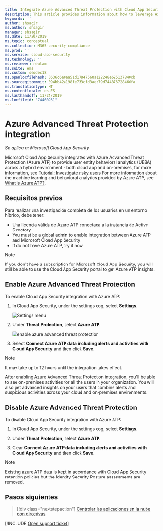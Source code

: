 ```yaml
---
title: Integrate Azure Advanced Threat Protection with Cloud App Security
description: This article provides information about how to leverage Azure Advanced Threat Protection insights in Cloud App Security for hybrid risk detection.
keywords: ''
author: shsagir
ms.author: shsagir
manager: shsagir
ms.date: 11/20/2019
ms.topic: conceptual
ms.collection: M365-security-compliance
ms.prod: ''
ms.service: cloud-app-security
ms.technology: ''
ms.reviewer: reutam
ms.suite: ems
ms.custom: seodec18
ms.openlocfilehash: 5636c6a0aa51d17847560a122248e625137840cb
ms.sourcegitcommit: 094bb42a198fe733cfd3aec79d74487672846dfa
ms.translationtype: MT
ms.contentlocale: es-ES
ms.lasthandoff: 11/24/2019
ms.locfileid: "74460931"
---
```

# <a name="azure-advanced-threat-protection-integration"></a>Azure Advanced Threat Protection integration

*Se aplica a: Microsoft Cloud App Security*

Microsoft Cloud App Security integrates with Azure Advanced Threat Protection (Azure ATP) to provide user entity behavioral analytics (UEBA) across a hybrid environment - both cloud app and on-premises, for more information, see [Tutorial: Investigate risky users](tutorial-ueba.md) For more information about the machine learning and behavioral analytics provided by Azure ATP, see [What is Azure ATP?](https://docs.microsoft.com/azure-advanced-threat-protection/what-is-atp).

## <a name="prerequisites"></a>Requisitos previos

Para realizar una investigación completa de los usuarios en un entorno híbrido, debe tener:

- Una licencia válida de Azure ATP conectada a la instancia de Active Directory
- You must be a global admin to enable integration between Azure ATP and Microsoft Cloud App Security
- If do not have Azure ATP, try it now

>[!NOTE]
>If you don't have a subscription for Microsoft Cloud App Security, you will still be able to use the Cloud App Security portal to get Azure ATP insights.

## <a name="enable-azure-advanced-threat-protection"></a>Enable Azure Advanced Threat Protection

To enable Cloud App Security integration with Azure ATP:

1. In Cloud App Security, under the settings cog, select **Settings**.

   ![Settings menu](media/azip-system-settings.png)

1. Under **Threat Protection**, select **Azure ATP**.

    ![enable azure advanced threat protection](media/aatp-integration.png)

1. Select **Connect Azure ATP data including alerts and activities with Cloud App Security** and then click **Save**.

> [!NOTE]
> It may take up to 12 hours until the integration takes effect.

After enabling Azure Advanced Threat Protection integration, you'll be able to see on-premises activities for all the users in your organization. You will also get advanced insights on your users that combine alerts and suspicious activities across your cloud and on-premises environments.

## <a name="disable-azure-advanced-threat-protection"></a>Disable Azure Advanced Threat Protection

To disable Cloud App Security integration with Azure ATP:

1. In Cloud App Security, under the settings cog, select **Settings**.

1. Under **Threat Protection**, select **Azure ATP**.

1. Clear **Connect Azure ATP data including alerts and activities with Cloud App Security** and then click **Save**.

> [!NOTE]
> Existing azure ATP data is kept in accordance with Cloud App Security retention policies but the Identity Security Posture assessments are removed.

## <a name="next-steps"></a>Pasos siguientes

> [!div class="nextstepaction"]
> [Controlar las aplicaciones en la nube con directivas](control-cloud-apps-with-policies.md)

[!INCLUDE [Open support ticket](includes/support.md)]
